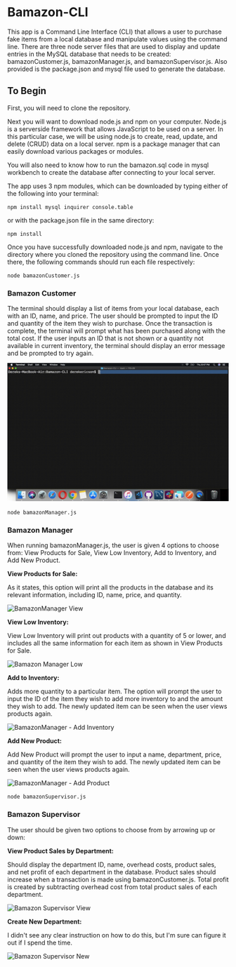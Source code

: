 # Bamazon-CLI
This app is a Command Line Interface (CLI) that allows a user to purchase fake items from a local database and manipulate values using the command line. There are three node server files that are used to display and update entries in the MySQL database that needs to be created: bamazonCustomer.js, bamazonManager.js, and bamazonSupervisor.js. Also provided is the package.json and mysql file used to generate the database.  

## To Begin
First, you will need to clone the repository. 

Next you will want to download node.js and npm on your computer.  Node.js is a serverside framework that allows JavaScript to be used on a server.  In this particular case, we will be using node.js to create, read, update, and delete (CRUD) data on a local server.  npm is a package manager that can easily download various packages or modules.  

You will also need to know how to run the bamazon.sql code in mysql workbench to create the database after connecting to your local server.

The app uses 3 npm modules, which can be downloaded by typing either of the following into your terminal:
```
npm install mysql inquirer console.table
```
or with the package.json file in the same directory:
```
npm install
```
Once you have successfully downloaded node.js and npm, navigate to the directory where you cloned the repository using the command line.  Once there, the following commands should run each file respectively:
```
node bamazonCustomer.js
```
### Bamazon Customer
The terminal should display a list of items from your local database, each with an ID, name, and price. The user should be prompted to input the ID and quantity of the item they wish to purchase. Once the transaction is complete, the terminal will prompt what has been purchased along with the total cost. If the user inputs an ID that is not shown or a quantity not available in current inventory, the terminal should display an error message and be prompted to try again.

![BamazonCustomer](/bamznCust.gif)
```
node bamazonManager.js
```
### Bamazon Manager
When running bamazonManager.js, the user is given 4 options to choose from: View Products for Sale, View Low Inventory, Add to Inventory, and Add New Product.

**View Products for Sale:**

As it states, this option will print all the products in the database and its relevant information, including ID, name, price, and quantity.

![BamazonManager View](.gif)


**View Low Inventory:**

View Low Inventory will print out products with a quantity of 5 or lower, and includes all the same information for each item as shown in View Products for Sale.

![Bamazon Manager Low](.gif)


**Add to Inventory:**

Adds more quantity to a particular item. The option will prompt the user to input the ID of the item they wish to add more inventory to and the amount they wish to add. The newly updated item can be seen when the user views products again.

![BamazonManager - Add Inventory](.gif)


**Add New Product:**

Add New Product will prompt the user to input a name, department, price, and quantity of the item they wish to add. The newly updated item can be seen when the user views products again.

![BamazonManager - Add Product](.gif)

```
node bamazonSupervisor.js
```
### Bamazon Supervisor
The user should be given two options to choose from by arrowing up or down: 

**View Product Sales by Department:**

Should display the department ID, name, overhead costs, product sales, and net profit of each department in the database.   Product sales should increase when a transaction is made using bamazonCustomer.js.  Total profit is created by subtracting overhead cost from total product sales of each department.

![Bamazon Supervisor View](.gif)

**Create New Department:**

I didn't see any clear instruction on how to do this, but I'm sure can figure it out if I spend the time.

![Bamazon Supervisor New](.gif)
